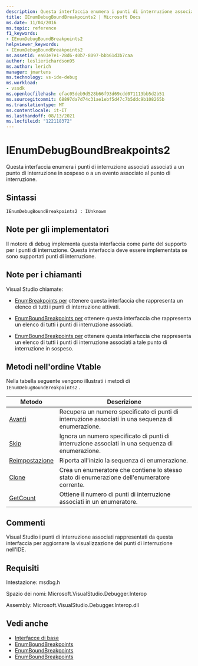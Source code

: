 ```yaml
---
description: Questa interfaccia enumera i punti di interruzione associati associati a un punto di interruzione in sospeso o a un evento associato al punto di interruzione.
title: IEnumDebugBoundBreakpoints2 | Microsoft Docs
ms.date: 11/04/2016
ms.topic: reference
f1_keywords:
- IEnumDebugBoundBreakpoints2
helpviewer_keywords:
- IEnumDebugBoundBreakpoints2
ms.assetid: ea03e7e1-28d6-40b7-8097-bbb61d3b7caa
author: leslierichardson95
ms.author: lerich
manager: jmartens
ms.technology: vs-ide-debug
ms.workload:
- vssdk
ms.openlocfilehash: efac05deb9d528b66f93d69cdd071113bb5d2b51
ms.sourcegitcommit: 68897da7d74c31ae1ebf5d47c7b5ddc9b108265b
ms.translationtype: MT
ms.contentlocale: it-IT
ms.lasthandoff: 08/13/2021
ms.locfileid: "122118372"
---
```

# <a name="ienumdebugboundbreakpoints2"></a>IEnumDebugBoundBreakpoints2
Questa interfaccia enumera i punti di interruzione associati associati a un punto di interruzione in sospeso o a un evento associato al punto di interruzione.

## <a name="syntax"></a>Sintassi

```
IEnumDebugBoundBreakpoints2 : IUnknown
```

## <a name="notes-for-implementers"></a>Note per gli implementatori
 Il motore di debug implementa questa interfaccia come parte del supporto per i punti di interruzione. Questa interfaccia deve essere implementata se sono supportati punti di interruzione.

## <a name="notes-for-callers"></a>Note per i chiamanti
 Visual Studio chiamate:

- [EnumBreakpoints per](../../../extensibility/debugger/reference/idebugbreakpointevent2-enumbreakpoints.md) ottenere questa interfaccia che rappresenta un elenco di tutti i punti di interruzione attivati.

- [EnumBoundBreakpoints per](../../../extensibility/debugger/reference/idebugbreakpointboundevent2-enumboundbreakpoints.md) ottenere questa interfaccia che rappresenta un elenco di tutti i punti di interruzione associati.

- [EnumBoundBreakpoints per](../../../extensibility/debugger/reference/idebugpendingbreakpoint2-enumboundbreakpoints.md) ottenere questa interfaccia che rappresenta un elenco di tutti i punti di interruzione associati a tale punto di interruzione in sospeso.

## <a name="methods-in-vtable-order"></a>Metodi nell'ordine Vtable
 Nella tabella seguente vengono illustrati i metodi di `IEnumDebugBoundBreakpoints2` .

|Metodo|Descrizione|
|------------|-----------------|
|[Avanti](../../../extensibility/debugger/reference/ienumdebugboundbreakpoints2-next.md)|Recupera un numero specificato di punti di interruzione associati in una sequenza di enumerazione.|
|[Skip](../../../extensibility/debugger/reference/ienumdebugboundbreakpoints2-skip.md)|Ignora un numero specificato di punti di interruzione associati in una sequenza di enumerazione.|
|[Reimpostazione](../../../extensibility/debugger/reference/ienumdebugboundbreakpoints2-reset.md)|Riporta all'inizio la sequenza di enumerazione.|
|[Clone](../../../extensibility/debugger/reference/ienumdebugboundbreakpoints2-clone.md)|Crea un enumeratore che contiene lo stesso stato di enumerazione dell'enumeratore corrente.|
|[GetCount](../../../extensibility/debugger/reference/ienumdebugboundbreakpoints2-getcount.md)|Ottiene il numero di punti di interruzione associati in un enumeratore.|

## <a name="remarks"></a>Commenti
 Visual Studio i punti di interruzione associati rappresentati da questa interfaccia per aggiornare la visualizzazione dei punti di interruzione nell'IDE.

## <a name="requirements"></a>Requisiti
 Intestazione: msdbg.h

 Spazio dei nomi: Microsoft.VisualStudio.Debugger.Interop

 Assembly: Microsoft.VisualStudio.Debugger.Interop.dll

## <a name="see-also"></a>Vedi anche
- [Interfacce di base](../../../extensibility/debugger/reference/core-interfaces.md)
- [EnumBoundBreakpoints](../../../extensibility/debugger/reference/idebugbreakpointboundevent2-enumboundbreakpoints.md)
- [EnumBoundBreakpoints](../../../extensibility/debugger/reference/idebugpendingbreakpoint2-enumboundbreakpoints.md)
- [EnumBoundBreakpoints](../../../extensibility/debugger/reference/idebugpendingbreakpoint2-enumboundbreakpoints.md)
